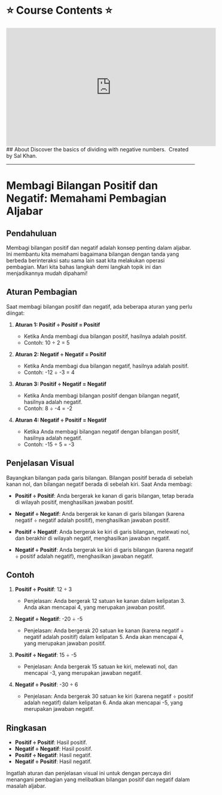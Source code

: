 # ⭐️ Course Contents ⭐️

<iframe width="560" height="315" src="https://www.youtube.com/embed/bQ-KR3clFgs" title="YouTube video player" frameborder="0" allow="accelerometer; autoplay; clipboard-write; encrypted-media; gyroscope; picture-in-picture; web-share" allowfullscreen></iframe>
## About
Discover the basics of dividing with negative numbers.  Created by Sal Khan.

---
# Membagi Bilangan Positif dan Negatif: Memahami Pembagian Aljabar

## Pendahuluan

Membagi bilangan positif dan negatif adalah konsep penting dalam aljabar. Ini membantu kita memahami bagaimana bilangan dengan tanda yang berbeda berinteraksi satu sama lain saat kita melakukan operasi pembagian. Mari kita bahas langkah demi langkah topik ini dan menjadikannya mudah dipahami!

## Aturan Pembagian

Saat membagi bilangan positif dan negatif, ada beberapa aturan yang perlu diingat:

1. **Aturan 1: Positif ÷ Positif = Positif**
   - Ketika Anda membagi dua bilangan positif, hasilnya adalah positif.
   - Contoh: 10 ÷ 2 = 5

2. **Aturan 2: Negatif ÷ Negatif = Positif**
   - Ketika Anda membagi dua bilangan negatif, hasilnya adalah positif.
   - Contoh: -12 ÷ -3 = 4

3. **Aturan 3: Positif ÷ Negatif = Negatif**
   - Ketika Anda membagi bilangan positif dengan bilangan negatif, hasilnya adalah negatif.
   - Contoh: 8 ÷ -4 = -2

4. **Aturan 4: Negatif ÷ Positif = Negatif**
   - Ketika Anda membagi bilangan negatif dengan bilangan positif, hasilnya adalah negatif.
   - Contoh: -15 ÷ 5 = -3

## Penjelasan Visual

Bayangkan bilangan pada garis bilangan. Bilangan positif berada di sebelah kanan nol, dan bilangan negatif berada di sebelah kiri. Saat Anda membagi:

- **Positif ÷ Positif**: Anda bergerak ke kanan di garis bilangan, tetap berada di wilayah positif, menghasilkan jawaban positif.

- **Negatif ÷ Negatif**: Anda bergerak ke kanan di garis bilangan (karena negatif ÷ negatif adalah positif), menghasilkan jawaban positif.

- **Positif ÷ Negatif**: Anda bergerak ke kiri di garis bilangan, melewati nol, dan berakhir di wilayah negatif, menghasilkan jawaban negatif.

- **Negatif ÷ Positif**: Anda bergerak ke kiri di garis bilangan (karena negatif ÷ positif adalah negatif), menghasilkan jawaban negatif.

## Contoh

1. **Positif ÷ Positif**: 12 ÷ 3
   - Penjelasan: Anda bergerak 12 satuan ke kanan dalam kelipatan 3. Anda akan mencapai 4, yang merupakan jawaban positif.

2. **Negatif ÷ Negatif**: -20 ÷ -5
   - Penjelasan: Anda bergerak 20 satuan ke kanan (karena negatif ÷ negatif adalah positif) dalam kelipatan 5. Anda akan mencapai 4, yang merupakan jawaban positif.

3. **Positif ÷ Negatif**: 15 ÷ -5
   - Penjelasan: Anda bergerak 15 satuan ke kiri, melewati nol, dan mencapai -3, yang merupakan jawaban negatif.

4. **Negatif ÷ Positif**: -30 ÷ 6
   - Penjelasan: Anda bergerak 30 satuan ke kiri (karena negatif ÷ positif adalah negatif) dalam kelipatan 6. Anda akan mencapai -5, yang merupakan jawaban negatif.

## Ringkasan

- **Positif ÷ Positif**: Hasil positif.
- **Negatif ÷ Negatif**: Hasil positif.
- **Positif ÷ Negatif**: Hasil negatif.
- **Negatif ÷ Positif**: Hasil negatif.

Ingatlah aturan dan penjelasan visual ini untuk dengan percaya diri menangani pembagian yang melibatkan bilangan positif dan negatif dalam masalah aljabar.